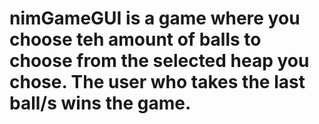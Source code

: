 # nimGameGUI is a game where you choose teh amount of balls to choose from the selected heap you chose. The user who takes the last ball/s wins the game.
